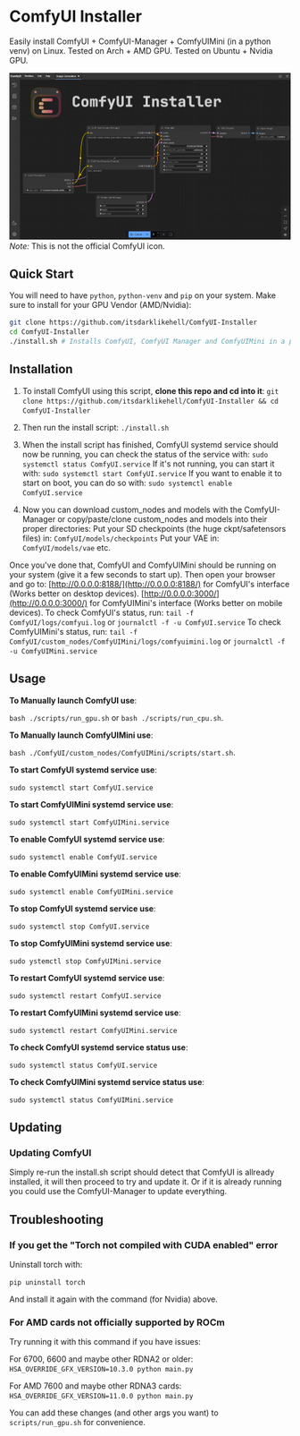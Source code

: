 # ComfyUI Installer

Easily install ComfyUI + ComfyUI-Manager + ComfyUIMini (in a python venv) on Linux.
Tested on Arch + AMD GPU.
Tested on Ubuntu + Nvidia GPU.

![ComfyUI Screenshot](graphics/comfyui_screenshot.png)
_Note:_ This is not the official ComfyUI icon.

## Quick Start

You will need to have `python`, `python-venv` and `pip` on your system.
Make sure to install for your GPU Vendor (AMD/Nvidia):

```sh
git clone https://github.com/itsdarklikehell/ComfyUI-Installer
cd ComfyUI-Installer
./install.sh # Installs ComfyUI, ComfyUI Manager and ComfyUIMini in a python venv
```
## Installation

1. To install ComfyUI using this script, **clone this repo and cd into it**:
   `git clone https://github.com/itsdarklikehell/ComfyUI-Installer && cd ComfyUI-Installer`

2. Then run the install script:
   `./install.sh`

3. When the install script has finished, ComfyUI systemd service should now be running, you can check the status of the service with:
   `sudo systemctl status ComfyUI.service`
   If it's not running, you can start it with:
   `sudo systemctl start ComfyUI.service`
   If you want to enable it to start on boot, you can do so with:
   `sudo systemctl enable ComfyUI.service`

4. Now you can download custom_nodes and models with the ComfyUI-Manager or copy/paste/clone custom_nodes and models into their proper directories:
   Put your SD checkpoints (the huge ckpt/safetensors files) in: `ComfyUI/models/checkpoints`
   Put your VAE in: `ComfyUI/models/vae` etc.

Once you've done that, ComfyUI and ComfyUIMini should be running on your system (give it a few seconds to start up).
Then open your browser and go to:
[http://0.0.0.0:8188/](http://0.0.0.0:8188/) for ComfyUI's interface (Works better on desktop devices).
[http://0.0.0.0:3000/](http://0.0.0.0:3000/) for ComfyUIMini's interface (Works better on mobile devices).
To check ComfyUI's status, run: `tail -f ComfyUI/logs/comfyui.log` or `journalctl -f -u ComfyUI.service`
To check ComfyUIMini's status, run: `tail -f ComfyUI/custom_nodes/ComfyUIMini/logs/comfyuimini.log` or `journalctl -f -u ComfyUIMini.service`

## Usage

**To Manually launch ComfyUI use**:

 `bash ./scripts/run_gpu.sh`
or
 `bash ./scripts/run_cpu.sh`.


**To Manually launch ComfyUIMini use**:

 `bash ./ComfyUI/custom_nodes/ComfyUIMini/scripts/start.sh`.

**To start ComfyUI systemd service use**:

 `sudo systemctl start ComfyUI.service`

**To start ComfyUIMini systemd service use**:

 `sudo systemctl start ComfyUIMini.service`

**To enable ComfyUI systemd service use**:

 `sudo systemctl enable ComfyUI.service`

**To enable ComfyUIMini systemd service use**:

 `sudo systemctl enable ComfyUIMini.service`

**To stop ComfyUI systemd service use**:

 `sudo systemctl stop ComfyUI.service`

**To stop ComfyUIMini systemd service use**:

 `sudo ystemctl stop ComfyUIMini.service`

**To restart ComfyUI systemd service use**:

 `sudo systemctl restart ComfyUI.service`

**To restart ComfyUIMini systemd service use**:

 `sudo systemctl restart ComfyUIMini.service`

**To check ComfyUI systemd service status use**:

 `sudo systemctl status ComfyUI.service`

**To check ComfyUIMini systemd service status use**:

 `sudo systemctl status ComfyUIMini.service`

## Updating

### Updating ComfyUI
Simply re-run the install.sh script should detect that ComfyUI is allready installed, it will then proceed to try and update it. Or if it is already running you could use the ComfyUI-Manager to update everything.

## Troubleshooting

### If you get the "Torch not compiled with CUDA enabled" error

Uninstall torch with:

`pip uninstall torch`

And install it again with the command (for Nvidia) above.

### For AMD cards not officially supported by ROCm

Try running it with this command if you have issues:

For 6700, 6600 and maybe other RDNA2 or older: `HSA_OVERRIDE_GFX_VERSION=10.3.0 python main.py`

For AMD 7600 and maybe other RDNA3 cards: `HSA_OVERRIDE_GFX_VERSION=11.0.0 python main.py`

You can add these changes (and other args you want) to `scripts/run_gpu.sh` for convenience.
